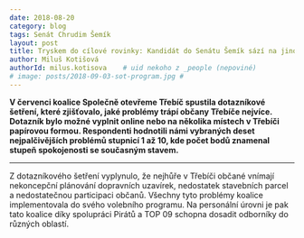 ```yaml
---
date: 2018-08-20
category: blog
tags: Senát Chrudim Šemík
layout: post
title: Tryskem do cílové rovinky: Kandidát do Senátu Šemík sází na jinou formu komunikace s voliči
author: Miluš Kotišová
authorId: milus.kotisova    # uid nekoho z _people (nepoviné)
# image: posts/2018-09-03-sot-program.jpg #
---
```


**V červenci koalice Společně otevřeme Třebíč spustila dotazníkové šetření, které zjišťovalo, jaké problémy 
trápí občany Třebíče nejvíce. Dotazník bylo možné vyplnit online nebo na několika místech v Třebíči papírovou 
formou. Respondenti hodnotili námi vybraných deset nejpalčivějších problémů stupnicí 1 až 10, kde počet bodů 
znamenal stupeň spokojenosti se současným stavem.**

---

Z dotazníkového šetření vyplynulo, že nejhůře v Třebíči občané vnímají nekoncepční plánování dopravních 
uzavírek, nedostatek stavebních parcel a nedostatečnou participaci občanů. Všechny tyto problémy koalice 
implementovala do svého volebního programu. Na personální úrovni je pak tato koalice díky spolupráci Pirátů 
a TOP 09 schopna dosadit odborníky do různých oblastí.
